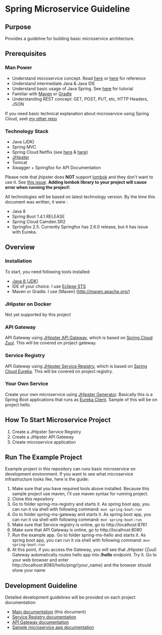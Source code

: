 # Spring Microservice Guideline

## Purpose
Provides a guideline for building basic microservice architecture.

## Prerequisites
### Man Power 
* Understand microservice concept. 
Read [here](https://www.nginx.com/blog/introduction-to-microservices) or [here](https://jhipster.github.io/microservices-architecture/) for reference
* Understand intermediate Java & Java IDE
* Understand basic usage of Java Spring. See [here]( https://www.udemy.com/courses/search/?q#java%20spring&src#ukw&lang#en) for tutorial
* Familiar with [Maven](http://maven.apache.org/) or [Gradle](https://gradle.org/)
* Understanding REST concept:  GET, POST, PUT, etc, HTTP Headers, JSON

If you need basic technical explanation about microservice using Spring Cloud, seet [my other repo](https://github.com/timpamungkas/base-microservice)

### Technology Stack
* Java (JDK)
* Spring MVC
* Spring Cloud Netflix (see [here](http://projects.spring.io/spring-cloud/) & [here](https://github.com/spring-cloud/spring-cloud-netflix/))
* [JHipster](http://jhipster.github.io/)
* Tomcat
* Swagger + Springfox for API Documentation

Please note that jhipster does **NOT** support [lombok](http://projectlombok.org/) and they don't want to use it. See [this issue](https://github.com/jhipster/generator-jhipster/issues/398). **Adding lombok library to your project will cause error when running the project!**.

All technologies will be based on latest technology version. By the time this document was written, it were :

* Java 8
* Spring Boot 1.4.1.RELEASE
* Spring Cloud Camden.SR2
* Springfox 2.5. Currently Springfox has 2.6.0 release, but it has issue with Eureka.

## Overview
### Installation
To start, you need following tools installed:

* [Java 8 (JDK)](http://www.oracle.com/technetwork/java/javase/downloads/index.html)
* IDE of your choice. I  use [Eclipse STS](https://spring.io/tools)
* Maven or Gradle. I use [Maven] (http://maven.apache.org/)

### JHipster on Docker
Not yet supported by this project

### API Gateway
API Gateway using [JHipster API Gateway]( https://jhipster.github.io/microservices-architecture/#gateway), which is based on [Spring Cloud Zuul](https://github.com/spring-cloud/spring-cloud-netflix/blob/master/docs/src/main/asciidoc/spring-cloud-netflix.adoc#router-and-filter-zuul). This will be covered on project gateway.

### Service Registry
API Gateway using [JHipster Service Registry](https://jhipster.github.io/microservices-architecture/#jhipster-registry), which is based on [Spring Cloud Eureka]( https://github.com/spring-cloud/spring-cloud-netflix/blob/master/docs/src/main/asciidoc/spring-cloud-netflix.adoc#service-discovery-eureka-server). This will be covered on project registry.

### Your Own Service
Create your own microservice using [JHipster Generator](https://jhipster.github.io/creating-an-app/). Basically this is a Spring Boot applications that runs as [Eureka Client](https://github.com/spring-cloud/spring-cloud-netflix/blob/master/docs/src/main/asciidoc/spring-cloud-netflix.adoc#service-discovery-eureka-clients). Sample of this will be on project hello.

## How To Start Microservice Project
1. Create a JHipster Service Registry
2. Create a JHipster API Gateway
3. Create microservice application

## Run The Example Project
Example project in this repository can runs basic microservice on development environment. If you want to see what microservice infrastructure looks like, here is the guide:

1. Make sure that you have required tools above installed. Because this sample project use maven, I'll use maven syntax for running project.
2. Clone this repository
3. Go to folder spring-ms-registry and starts it. As spring boot app, you can run it via shell with following command: `mvn spring-boot:run`
4. Go to folder spring-ms-gateway and starts it. As spring boot app, you can run it via shell with following command: `mvn spring-boot:run`
5. Make sure that Service registry is online, go to http://localhost:8761
6. Make sure that API Gateway is online, go to http://localhost:8080
7. Run the example app. Go to folder spring-ms-hello and starts it. As spring boot app, you can run it via shell with following command: `mvn spring-boot:run`
8. At this point, if you access the Gateway, you will see that JHipster (Zuul) Gateway automatically routes hello app into **/hello** endpoint. Try it. Go to your web browser and enter http://localhost:8080/hello/ping/{your_name} and the browser should show your name 

## Development Guideline
Detailed development guidelines will be provided on each project documentation:

* [Main documentation](https://github.com/timpamungkas/spring-microservice/blob/master/documentations/spring-ms-main-guideline.md) (this document)
* [Service Registry documentation](https://github.com/timpamungkas/spring-microservice/blob/master/documentations/spring-ms-registry-guideline.md)
* [API Gateway documentation](https://github.com/timpamungkas/spring-microservice/blob/master/documentations/spring-ms-gateway-guideline.md)
* [Sample microservice app documentation](https://github.com/timpamungkas/spring-microservice/blob/master/documentations/spring-ms-hello-guideline.md)
